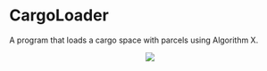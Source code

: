 # CargoLoader
A program that loads a cargo space with parcels using Algorithm X.
<p align="center"><img src="[https://imgur.com/a/i8grND5](https://imgur.com/a/i8grND5)"></p>
